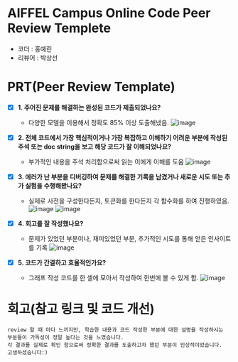 # AIFFEL Campus Online Code Peer Review Templete
- 코더 : 홍예린
- 리뷰어 : 박상선


# PRT(Peer Review Template)
- [X]  **1. 주어진 문제를 해결하는 완성된 코드가 제출되었나요?**
      - 다양한 모델을 이용해서 정확도 85% 이상 도출해냈음.
       ![image](https://github.com/user-attachments/assets/c5dfde5f-5692-4105-8d96-ee23f9329a5c)

    
- [X]  **2. 전체 코드에서 가장 핵심적이거나 가장 복잡하고 이해하기 어려운 부분에 작성된 
주석 또는 doc string을 보고 해당 코드가 잘 이해되었나요?**
      - 부가적인 내용을 주석 처리함으로써 읽는 이에게 이해를 도움
       ![image](https://github.com/user-attachments/assets/64cc879a-5258-454b-9336-c0d1f5678b64)
 
        
- [X]  **3. 에러가 난 부분을 디버깅하여 문제를 해결한 기록을 남겼거나
새로운 시도 또는 추가 실험을 수행해봤나요?**
      - 실제로 사전을 구성한다든지, 토큰화를 한다든지 각 함수화를 하여 진행하였음.
       ![image](https://github.com/user-attachments/assets/74eafd8a-385a-4403-a61e-22016401e60b)
       ![image](https://github.com/user-attachments/assets/c35109ba-5aed-4d55-b7af-62d9796b9537)

- [X]  **4. 회고를 잘 작성했나요?**
      - 문제가 있었던 부분이나, 재미있었던 부분, 추가적인 시도를 통해 얻은 인사이트를 기록
    ![image](https://github.com/user-attachments/assets/47c06f31-dc87-4dc4-8ac0-0e43a066dbea)

        
- [X]  **5. 코드가 간결하고 효율적인가요?**
      - 그래프 작성 코드를 한 셀에 모아서 작성하여 한번에 볼 수 있게 함.
       ![image](https://github.com/user-attachments/assets/f33feaec-ecda-470d-aaa0-a392147973a2)


# 회고(참고 링크 및 코드 개선)
```
review 할 때 마다 느끼지만, 학습한 내용과 코드 작성한 부분에 대한 설명을 작성하시는 부분들이 가독성이 정말 높다는 것을 느꼈습니다.
각 결과를 실제로 확인 함으로써 정확한 결과를 도출하고자 했던 부분이 인상적이었습니다.
고생하셨습니다:)

```
